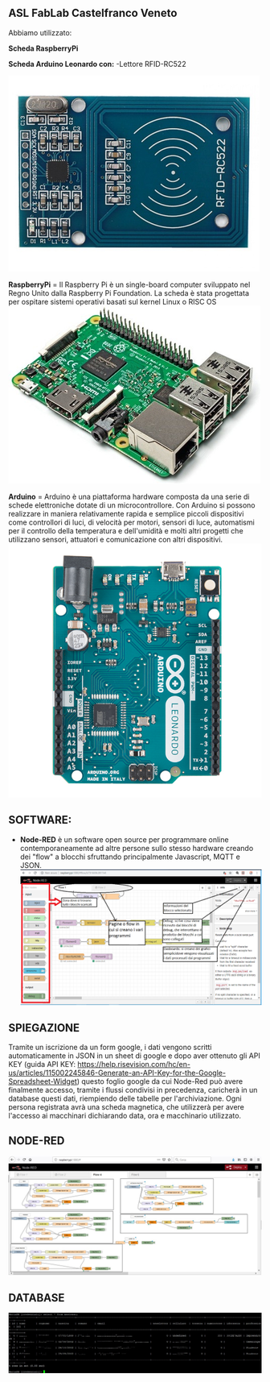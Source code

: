  ## ASL FabLab Castelfranco Veneto

Abbiamo utilizzato:
    
   **Scheda RaspberryPi**
   
   **Scheda Arduino Leonardo con:**
   -Lettore RFID-RC522 
     
![3](/IMAGES/3.jpg)
    


**RaspberryPi** = Il Raspberry Pi è un single-board computer sviluppato nel Regno Unito dalla Raspberry Pi Foundation. La scheda è stata progettata per ospitare sistemi operativi basati sul kernel Linux  o RISC OS
![1](/IMAGES/1.jpg)





**Arduino** = Arduino è una piattaforma hardware composta da una serie di schede elettroniche dotate di un microcontrollore. Con Arduino si possono realizzare in maniera relativamente rapida e semplice piccoli dispositivi come controllori di luci, di velocità per motori, sensori di luce, automatismi per il controllo della temperatura e dell&#39;umidità e molti altri progetti che utilizzano sensori, attuatori e comunicazione con altri dispositivi.
![2](/IMAGES/2.jpg)




## **SOFTWARE:**

* **Node-RED** è un software open source per programmare online contemporaneamente ad altre persone sullo stesso hardware creando dei &quot;flow&quot; a blocchi sfruttando principalmente Javascript, MQTT e JSON.
![4](/IMAGES/4.jpg)
      
 
 

## **SPIEGAZIONE**
   Tramite un iscrizione da un form google, i dati vengono scritti automaticamente in JSON in un sheet di google 
   e dopo aver ottenuto gli API KEY 
   (guida API KEY:
   https://help.risevision.com/hc/en-us/articles/115002245846-Generate-an-API-Key-for-the-Google-Spreadsheet-Widget) 
   questo foglio google da cui Node-Red può avere finalmente accesso, tramite i flussi condivisi in precedenza, caricherà 
   in un database questi dati, riempiendo delle tabelle per l'archiviazione. 
   Ogni persona registrata avrà una scheda magnetica, che utilizzerà per avere l'accesso ai macchinari 
   dichiarando data, ora e macchinario utilizzato.
   ## NODE-RED
   ![5](/IMAGES/5.jpg)
   ## DATABASE
   ![6](/IMAGES/6.jpg)
















